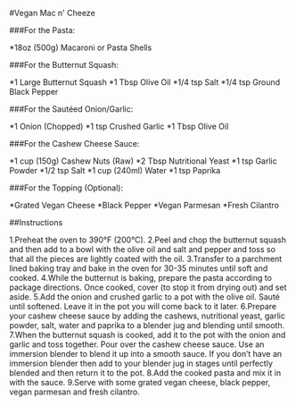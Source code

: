 #Vegan Mac n' Cheeze

###For the Pasta:

*18oz (500g) Macaroni or Pasta Shells

###For the Butternut Squash:

*1 Large Butternut Squash
*1 Tbsp Olive Oil
*1/4 tsp Salt
*1/4 tsp Ground Black Pepper

###For the Sautéed Onion/Garlic:

*1 Onion (Chopped)
*1 tsp Crushed Garlic
*1 Tbsp Olive Oil

###For the Cashew Cheese Sauce:

*1 cup (150g) Cashew Nuts (Raw)
*2 Tbsp Nutritional Yeast
*1 tsp Garlic Powder
*1/2 tsp Salt
*1 cup (240ml) Water
*1 tsp Paprika

###For the Topping (Optional):

*Grated Vegan Cheese
*Black Pepper
*Vegan Parmesan
*Fresh Cilantro

##Instructions

1.Preheat the oven to 390°F (200°C).
2.Peel and chop the butternut squash and then add to a bowl with the olive oil and salt and pepper and toss so that all the pieces are lightly coated with the oil.
3.Transfer to a parchment lined baking tray and bake in the oven for 30-35 minutes until soft and cooked.
4.While the butternut is baking, prepare the pasta according to package directions. Once cooked, cover (to stop it from drying out) and set aside.
5.Add the onion and crushed garlic to a pot with the olive oil. Sauté until softened. Leave it in the pot you will come back to it later.
6.Prepare your cashew cheese sauce by adding the cashews, nutritional yeast, garlic powder, salt, water and paprika to a blender jug and blending until smooth.
7.When the butternut squash is cooked, add it to the pot with the onion and garlic and toss together.  Pour over the cashew cheese sauce. Use an immersion blender to blend it up into a smooth sauce. If you don’t have an immersion blender then add to your blender jug in stages until perfectly blended and then return it to the pot.
8.Add the cooked pasta and mix it in with the sauce.
9.Serve with some grated vegan cheese, black pepper, vegan parmesan and fresh cilantro.
